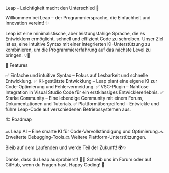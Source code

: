 Leap - Leichtigkeit macht den Unterschied 🚀

Willkommen bei Leap – der Programmiersprache, die Einfachheit und Innovation vereint! ✨

Leap ist eine minimalistische, aber leistungsfähige Sprache, die es Entwicklern ermöglicht, schnell und effizient Code zu schreiben. Unser Ziel ist es, eine intuitive Syntax mit einer integrierten KI-Unterstützung zu kombinieren, um die Programmiererfahrung auf das nächste Level zu bringen. 💡🤖

🌟 Features

✅ Einfache und intuitive Syntax – Fokus auf Lesbarkeit und schnelle Entwicklung. ✅ KI-gestützte Entwicklung – Leap plant eine eigene KI zur Code-Optimierung und Fehlervermeidung. ✅ VSC-Plugin – Nahtlose Integration in Visual Studio Code für ein erstklassiges Entwicklererlebnis. ✅ Starke Community – Eine lebendige Community mit einem Forum, Dokumentationen und Tutorials. ✅ Plattformübergreifend – Entwickle und führe Leap-Code auf verschiedenen Betriebssystemen aus.

🏗 Roadmap

🔜 Leap AI – Eine smarte KI für Code-Vervollständigung und Optimierung.🔜 Erweiterte Debugging-Tools.🔜 Weitere Plattform-Unterstützungen.

Bleib auf dem Laufenden und werde Teil der Zukunft! 🌍✨

Danke, dass du Leap ausprobierst! 🚀💙 Schreib uns im Forum oder auf GitHub, wenn du Fragen hast. Happy Coding! 🎉
